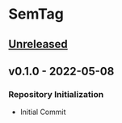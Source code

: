 # SemTag

<a name="unreleased"></a>

## [Unreleased]

<a name="v0.1.0"></a>

## v0.1.0 - 2022-05-08

### Repository Initialization

- Initial Commit

[Unreleased]: https://github.com/elioseverojunior/semtag/compare/v0.1.0...HEAD

